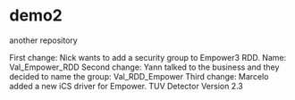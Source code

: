 # demo2
another repository

First change: Nick wants to add a security group to Empower3 RDD. Name: Val_Empower_RDD
Second change: Yann talked to the business and they decided to name the group: Val_RDD_Empower
Third change: Marcelo added a new iCS driver for Empower. TUV Detector Version 2.3
